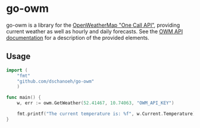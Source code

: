 # go-owm

go-owm is a library for the [OpenWeatherMap "One Call API"](https://openweathermap.org/api/one-call-api), providing current weather as well as hourly and daily forecasts.
See the [OWM API documentation](https://openweathermap.org/api/one-call-api) for a description of the provided elements.

## Usage

``` go
import (
    "fmt"
    "github.com/dschanoeh/go-owm"
    )

func main() {
    w, err := owm.GetWeather(52.41467, 10.74063, "OWM_API_KEY")

    fmt.printf("The current temperature is: %f", w.Current.Temperature)
}
```
